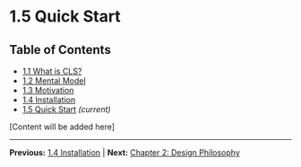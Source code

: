 # 1.5 Quick Start

## Table of Contents
- [1.1 What is CLS?](./1.1-what-is-cls.md)
- [1.2 Mental Model](./1.2-mental-model.md)
- [1.3 Motivation](./1.3-motivation.md)
- [1.4 Installation](./1.4-installation.md)
- [1.5 Quick Start](./1.5-quick-start.md) *(current)*

[Content will be added here]

---

**Previous:** [1.4 Installation](./1.4-installation.md) | **Next:** [Chapter 2: Design Philosophy](../02-design-philosophy/index.md)
